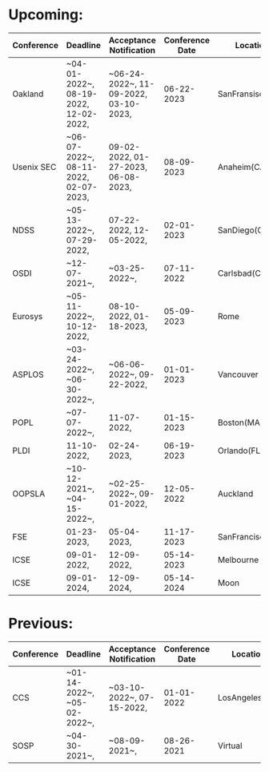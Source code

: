 # Upcoming:
| Conference | Deadline | Acceptance Notification | Conference Date | Location |
| --- | --- | --- | --- | --- |
| Oakland | ~04-01-2022~, 08-19-2022, 12-02-2022,  | ~06-24-2022~, 11-09-2022, 03-10-2023,  | 06-22-2023 | SanFransisco(CA) | 
| Usenix SEC | ~06-07-2022~, 08-11-2022, 02-07-2023,  | 09-02-2022, 01-27-2023, 06-08-2023,  | 08-09-2023 | Anaheim(CA) | 
| NDSS | ~05-13-2022~, 07-29-2022,  | 07-22-2022, 12-05-2022,  | 02-01-2023 | SanDiego(CA) | 
| OSDI | ~12-07-2021~,  | ~03-25-2022~,  | 07-11-2022 | Carlsbad(CA) | 
| Eurosys | ~05-11-2022~, 10-12-2022,  | 08-10-2022, 01-18-2023,  | 05-09-2023 | Rome | 
| ASPLOS | ~03-24-2022~, ~06-30-2022~,  | ~06-06-2022~, 09-22-2022,  | 01-01-2023 | Vancouver | 
| POPL | ~07-07-2022~,  | 11-07-2022,  | 01-15-2023 | Boston(MA) | 
| PLDI | 11-10-2022,  | 02-24-2023,  | 06-19-2023 | Orlando(FL) | 
| OOPSLA | ~10-12-2021~, ~04-15-2022~,  | ~02-25-2022~, 09-01-2022,  | 12-05-2022 | Auckland | 
| FSE | 01-23-2023,  | 05-04-2023,  | 11-17-2023 | SanFrancisco(CA) | 
| ICSE | 09-01-2022,  | 12-09-2022,  | 05-14-2023 | Melbourne | 
| ICSE | 09-01-2024,  | 12-09-2024,  | 05-14-2024 | Moon | 

# Previous:
| Conference | Deadline | Acceptance Notification | Conference Date | Location |
| --- | --- | --- | --- | --- |
| CCS | ~01-14-2022~, ~05-02-2022~,  | ~03-10-2022~, 07-15-2022,  | 01-01-2022 | LosAngeles(CA)|
| SOSP | ~04-30-2021~,  | ~08-09-2021~,  | 08-26-2021 | Virtual|
